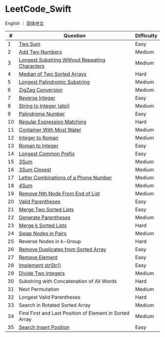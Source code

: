 # LeetCode_Swift

English ｜ [简体中文](README-zh_CN.md)

| #    | Question                                                     | Difficulty |
| ---- | ------------------------------------------------------------ | ---------- |
| 1    | [Two Sum](/Easy/0001.two-sum)                                | Easy       |
| 2    | [Add Two Numbers](Medium/0002.-add-two-numbers)              | Medium     |
| 3    | [Longest Substring Without Repeating Characters](Medium/0003.longest-substring-without-repeating-characters) | Medium     |
| 4    | [Median of Two Sorted Arrays](Hard/0004.median-of-two-sorted-arrays) | Hard       |
| 5    | [Longest Palindromic Substring](Medium/0005.longest-palindromic-substring) | Medium     |
| 6    | [ZigZag Conversion](Medium/0006.zigzag-conversion)           | Medium     |
| 7    | [Reverse Integer](Easy/0007.reverse-integer)                 | Easy       |
| 8    | [String to Integer (atoi)](Medium/0008.string-to-integer)    | Medium     |
| 9    | [Palindrome Number](Easy/0009.palindrome-number)             | Easy       |
| 10   | [Regular Expression Matching](Hard/0010.regular-expression-matching) | Hard       |
| 11   | [Container With Most Water](Medium/0011.container-with-most-water) | Medium     |
| 12   | [Integer to Roman](Medium/0012.integer-to-roman)             | Medium     |
| 13   | [Roman to Integer](Easy/0013.roman-to-integer)               | Easy       |
| 14   | [Longest Common Prefix](Easy/0014.longest-common-prefix)     | Easy       |
| 15   | [3Sum](Medium/0015.3sum)                                     | Medium     |
| 16   | [3Sum Closest](Medium/0016.3sum-closest)                     | Medium     |
| 17   | [Letter Combinations of a Phone Number](Medium/0017.letter-combinations-of-a-phone-number) | Medium     |
| 18   | [4Sum](Medium/0018.4sum)                                     | Medium     |
| 19   | [Remove Nth Node From End of List](Medium/0019.remove-nth-node-from-end-of-list) | Medium     |
| 20   | [Valid Parentheses](Easy/0020.valid-parentheses)             | Easy       |
| 21   | [Merge Two Sorted Lists](Easy/0021.merge-two-sorted-lists)   | Easy       |
| 22   | [Generate Parentheses](Medium/0022.generate-parentheses)     | Medium     |
| 23   | [Merge k Sorted Lists](Hard/0023.merge-k-sorted-lists)       | Hard       |
| 24   | [Swap Nodes in Pairs](Medium/0024.swap-nodes-in-pairs)       | Medium     |
| 25   | Reverse Nodes in k-Group                                     | Hard       |
| 26   | [Remove Duplicates from Sorted Array](Easy/0026.remove-duplicates-from-sorted-array) | Easy       |
| 27   | [Remove Element](Easy/0027.remove-element)                   | Easy       |
| 28   | [Implement strStr()](Easy/0028.implement-str-str)            | Easy       |
| 29   | [Divide Two Integers](Medium/0029.divide-two-integers)       | Medium     |
| 30   | Substring with Concatenation of All Words                    | Hard       |
| 31   | Next Permutation                                             | Medium     |
| 32   | Longest Valid Parentheses                                    | Hard       |
| 33   | Search in Rotated Sorted Array                               | Medium     |
| 34   | Find First and Last Position of Element in Sorted Array      | Medium     |
| 35   | [Search Insert Position](Easy/0035.search-insert-position)   | Easy       |

